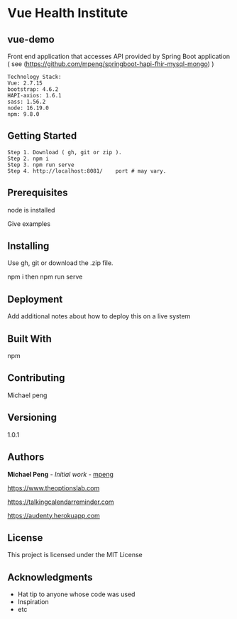 # Vue Health Institute 

## vue-demo
Front end application that accesses API provided by  Spring Boot application ( see (https://github.com/mpeng/springboot-hapi-fhir-mysql-mongo) )
```
Technology Stack:
Vue: 2.7.15
bootstrap: 4.6.2
HAPI-axios: 1.6.1
sass: 1.56.2
node: 16.19.0
npm: 9.8.0
```


## Getting Started

```
Step 1. Download ( gh, git or zip ).
Step 2. npm i
Step 3. npm run serve
Step 4. http://localhost:8081/    port # may vary.
```
## Prerequisites

node is installed


Give examples



## Installing

Use gh, git or download the .zip file.

npm i
then
npm run serve


## Deployment

Add additional notes about how to deploy this on a live system

## Built With

npm

## Contributing

Michael peng

## Versioning

1.0.1

## Authors

**Michael Peng** - *Initial work* - [mpeng](https://github.com/mpeng)

https://www.theoptionslab.com

https://talkingcalendarreminder.com

https://audenty.herokuapp.com


## License

This project is licensed under the MIT License 

## Acknowledgments

* Hat tip to anyone whose code was used
* Inspiration
* etc


